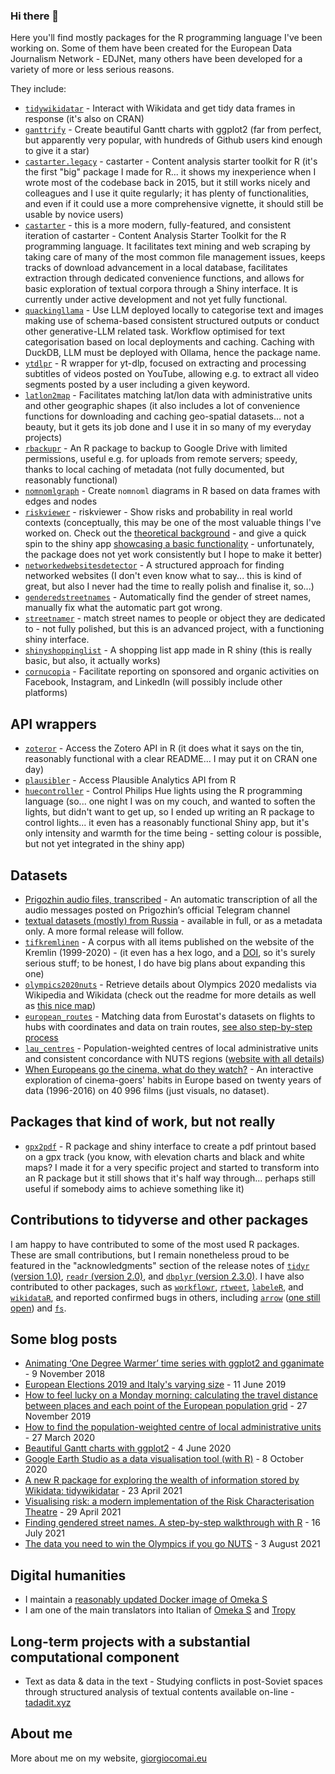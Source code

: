 ### Hi there 👋

Here you'll find mostly packages for the R programming language I've been working on. Some of them have been created for the European Data Journalism Network - EDJNet, many others have been developed for a variety of more or less serious reasons.


They include:

- [`tidywikidatar`](https://github.com/EDJNet/tidywikidatar) - Interact with Wikidata and get tidy data frames in response (it's also on CRAN)
- [`ganttrify`](https://github.com/giocomai/ganttrify) - Create beautiful Gantt charts with ggplot2 (far from perfect, but apparently very popular, with hundreds of Github users kind enough to give it a star)
- [`castarter.legacy`](https://github.com/giocomai/castarter.legacy) - castarter - Content analysis starter toolkit for R (it's the first "big" package I made for R... it shows my inexperience when I wrote most of the codebase back in 2015, but it still works nicely and colleagues and I use it quite regularly; it has plenty of functionalities, and even if it could use a more comprehensive vignette, it should still be usable by novice users)
- [`castarter`](https://github.com/giocomai/castarter) - this is a more modern, fully-featured, and consistent iteration of castarter - Content Analysis Starter Toolkit for the R programming language. It facilitates text mining and web scraping by taking care of many of the most common file management issues, keeps tracks of download advancement in a local database, facilitates extraction through dedicated convenience functions, and allows for basic exploration of textual corpora through a Shiny interface. It is currently under active development and not yet fully functional.
- [`quackingllama`](https://github.com/giocomai/quackingllama) - Use LLM deployed locally to categorise text and images making use of schema-based consistent structured outputs or conduct other generative-LLM related task. Workflow optimised for text categorisation based on local deployments and caching. Caching with DuckDB, LLM must be deployed  with Ollama, hence the package name.
- [`ytdlpr`](https://github.com/giocomai/ytdlpr) - R wrapper for yt-dlp, focused on extracting and processing subtitles of videos posted on YouTube, allowing e.g. to extract all video segments posted by a user including a given keyword.
- [`latlon2map`](https://github.com/giocomai/latlon2map) - Facilitates matching lat/lon data with administrative units and other geographic shapes (it also includes a lot of convenience functions for downloading and caching geo-spatial datasets... not a beauty, but it gets its job done and I use it in so many of my everyday projects)
- [`rbackupr`](https://github.com/giocomai/rbackupr) - An R package to backup to Google Drive with limited permissions, useful e.g. for uploads from remote servers; speedy, thanks to local caching of metadata (not fully documented, but reasonably functional)
- [`nomnomlgraph`](https://github.com/giocomai/nomnomlgraph) - Create `nomnoml` diagrams in R based on data frames with edges and nodes
- [`riskviewer`](https://github.com/EDJNet/riskviewer) - riskviewer - Show risks and probability in real world contexts (conceptually, this may be one of the most valuable things I've worked on. Check out the [theoretical background](https://edjnet.github.io/riskviewer/articles/introduction.html) - and give a quick spin to the shiny app [showcasing a basic functionality](https://riskviewer.europeandatajournalism.eu/) - unfortunately, the package does not yet work consistently but I hope to make it better)
- [`networkedwebsitesdetector`](https://github.com/giocomai/networkedwebsitesdetector) -  A structured approach for finding networked websites (I don't even know what to say... this is kind of great, but also I never had the time to really polish and finalise it, so...)
- [`genderedstreetnames`](https://github.com/giocomai/genderedstreetnames) - Automatically find the gender of street names, manually fix what the automatic part got wrong.
- [`streetnamer`](https://github.com/EDJNet/streetnamer/) - match street names to people or object they are dedicated to - not fully polished, but this is an advanced project, with a functioning shiny interface. 
- [`shinyshoppinglist`](https://github.com/giocomai/shinyshoppinglist) - A shopping list app made in R shiny (this is really basic, but also, it actually works)
- [`cornucopia`](https://github.com/giocomai/cornucopia) - Facilitate reporting on sponsored and organic activities on Facebook, Instagram, and LinkedIn (will possibly include other platforms)

## API wrappers

- [`zoteror`](https://github.com/giocomai/zoteror) -  Access the Zotero API in R (it does what it says on the tin, reasonably functional with a clear README... I may put it on CRAN one day)
- [`plausibler`](https://github.com/giocomai/plausibler) - Access Plausible Analytics API from R 
- [`huecontroller`](https://github.com/giocomai/huecontroller) - Control Philips Hue lights using the R programming language (so... one night I was on my couch, and wanted to soften the lights, but didn't want to get up, so I ended up writing an R package to control lights... it even has a reasonably functional Shiny app, but it's only intensity and warmth for the time being - setting colour is possible, but not yet integrated in the shiny app)


## Datasets

- [Prigozhin audio files, transcribed](https://tadadit.xyz/datasets/prigozhin_audio_files/) - An automatic transcription of all the audio messages posted on Prigozhin’s official Telegram channel
- [textual datasets (mostly) from Russia](https://tadadit.xyz/datasets/) - available in full, or as a metadata only. A more formal release will follow. 
- [`tifkremlinen`](https://github.com/giocomai/tifkremlinen) - A corpus with all items published on the website of the Kremlin (1999-2020) - (it even has a hex logo, and a [DOI](https://discuss-data.net/dataset/5eb1481e-ae89-45bf-9c88-03574910730a/), so it's surely serious stuff; to be honest, I do have big plans about expanding this one)
- [`olympics2020nuts`](https://github.com/EDJNet/olympics2020nuts) - Retrieve details about Olympics 2020 medalists via Wikipedia and Wikidata (check out the readme for more details as well as [this nice map](https://edjnet.github.io/olympics2020nuts/medalists_map.html))
- [`european_routes`](https://github.com/EDJNet/european_routes) - Matching data from Eurostat's datasets on flights to hubs with coordinates and data on train routes, [see also step-by-step process](https://edjnet.github.io/european_routes/)
- [`lau_centres`](https://github.com/EDJNet/lau_centres) -  Population-weighted centres of local administrative units and consistent concordance with NUTS regions ([website with all details](https://edjnet.github.io/lau_centres/))
- [When Europeans go the cinema, what do they watch?](https://datavis.europeandatajournalism.eu/obct/giocomai/2018-04-EuropeanCinema/) - An interactive exploration of cinema-goers' habits in Europe based on twenty years of data (1996-2016) on 40 996 films (just visuals, no dataset).


## Packages that kind of work, but not really
- [`gpx2pdf`](https://github.com/giocomai/gpx2pdf) - R package and shiny interface to create a pdf printout based on a gpx track (you know, with elevation charts and black and white maps? I made it for a very specific project and started to transform into an R package but it still shows that it's half way through... perhaps still useful if somebody aims to achieve something like it)

## Contributions to tidyverse and other packages

I am happy to have contributed to some of the most used R packages. These are small contributions, but I remain nonetheless proud to be featured in the "acknowledgments" section of the release notes of [`tidyr` (version 1.0)](https://www.tidyverse.org/blog/2019/09/tidyr-1-0-0/#thanks), [`readr` (version 2.0)](https://www.tidyverse.org/blog/2021/07/readr-2-0-0/#acknowledgements), and [`dbplyr` (version 2.3.0)](https://www.tidyverse.org/blog/2023/01/dbplyr-2-3-0/). I have also contributed to other packages, such as [`workflowr`](https://github.com/workflowr/workflowr), [`rtweet`](https://github.com/ropensci/rtweet/pull/378), [`labeleR`](https://github.com/EcologyR/labeleR/pull/51), and [`wikidataR`](https://github.com/TS404/WikidataR/pull/9), and reported confirmed bugs in others, including [`arrow`](https://github.com/apache/arrow/issues/36720) ([one still open](https://github.com/apache/arrow/issues/41175)) and [`fs`](https://github.com/r-lib/fs/issues/384).

## Some blog posts

- [Animating ‘One Degree Warmer’ time series with ggplot2 and gganimate](https://medium.com/european-data-journalism-network/animating-one-degree-warmer-time-series-with-ggplot2-and-gganimate-7460862fcd7e) - 9 November 2018
- [European Elections 2019 and Italy's varying size](https://medium.com/european-data-journalism-network/european-elections-2019-and-italys-varying-size-fb4ed07d4ff6) - 11 June 2019
- [How to feel lucky on a Monday morning: calculating the travel distance between places and each point of the European population grid](https://medium.com/european-data-journalism-network/how-to-feel-lucky-on-a-monday-morning-b73f4235320d) - 27 November 2019
- [How to find the population-weighted centre of local administrative units](https://medium.com/european-data-journalism-network/how-to-find-the-population-weighted-centre-of-local-administrative-units-a0d198fc91f7) - 27 March 2020
- [Beautiful Gantt charts with ggplot2](https://medium.com/european-data-journalism-network/beautiful-gantt-charts-with-ggplot2-80ccd8c2c788) - 4 June 2020
- [Google Earth Studio as a data visualisation tool (with R)](https://medium.com/european-data-journalism-network/google-earth-studio-as-a-data-visualisation-tool-with-r-9501ddd6869) - 8 October 2020
- [A new R package for exploring the wealth of information stored by Wikidata: tidywikidatar](https://medium.com/european-data-journalism-network/a-new-r-package-for-exploring-the-wealth-of-information-stored-by-wikidata-fe85e82b6440) - 23 April 2021
- [Visualising risk: a modern implementation of the Risk Characterisation Theatre](https://medium.com/european-data-journalism-network/visualising-risk-a-modern-implementation-of-the-risk-characterization-theatre-2ea860fe08e7) - 29 April 2021
- [Finding gendered street names. A step-by-step walkthrough with R](https://medium.com/european-data-journalism-network/finding-gendered-street-names-a-step-by-step-walkthrough-with-r-7608c2d36a77) - 16 July 2021
- [The data you need to win the Olympics if you go NUTS](https://medium.com/european-data-journalism-network/the-data-you-need-to-win-the-olympics-if-you-go-nuts-6d03b9df34e6) - 3 August 2021

## Digital humanities

- I maintain a [reasonably updated Docker image of Omeka S](https://github.com/giocomai/omeka-s-docker)
- I am one of the main translators into Italian of [Omeka S](https://omeka.org/) and [Tropy](https://tropy.org/)

## Long-term projects with a substantial computational component

- Text as data & data in the text - Studying conflicts in post-Soviet spaces through structured analysis of textual contents available on-line - [tadadit.xyz](https://tadadit.xyz/)

## About me

More about me on my website, [giorgiocomai.eu](https://giorgiocomai.eu/)
